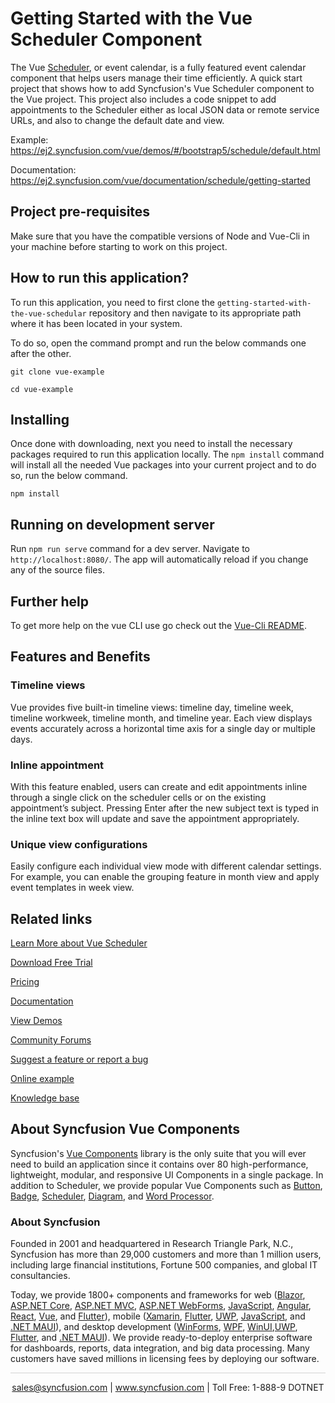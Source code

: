 # Getting Started with the Vue Scheduler Component 

The Vue [Scheduler](https://www.syncfusion.com/vue-components/vue-scheduler?utm_source=github&utm_medium=listing&utm_campaign=vue-scheduler-github-samples), or event calendar, is a fully featured event calendar component that helps users manage their time efficiently. A quick start project that shows how to add Syncfusion's Vue Scheduler component to the Vue project. This project also includes a code snippet to add appointments to the Scheduler either as local JSON data or remote service URLs, and also to change the default date and view.

Example: https://ej2.syncfusion.com/vue/demos/#/bootstrap5/schedule/default.html

Documentation: https://ej2.syncfusion.com/vue/documentation/schedule/getting-started 

## Project pre-requisites

Make sure that you have the compatible versions of Node and Vue-Cli in your machine before starting to work on this project.

## How to run this application?

To run this application, you need to first clone the `getting-started-with-the-vue-schedular` repository and then navigate to its appropriate path where it has been located in your system.

To do so, open the command prompt and run the below commands one after the other.

```
git clone vue-example

cd vue-example
```

## Installing

Once done with downloading, next you need to install the necessary packages required to run this application locally. The `npm install` command will install all the needed Vue packages into your current project and to do so, run the below command.

```
npm install
```

## Running on development server

Run `npm run serve` command for a dev server. Navigate to `http://localhost:8080/`. The app will automatically reload if you change any of the source files.

## Further help

To get more help on the vue CLI use go check out the [Vue-Cli README](https://github.com/vuejs/vue-cli/blob/master/README.md).

## Features and Benefits

### Timeline views

Vue provides five built-in timeline views: timeline day, timeline week, timeline workweek, timeline month, and timeline year. Each view displays events accurately across a horizontal time axis for a single day or multiple days.

### Inline appointment

With this feature enabled, users can create and edit appointments inline through a single click on the scheduler cells or on the existing appointment’s subject. Pressing Enter after the new subject text is typed in the inline text box will update and save the appointment appropriately.

### Unique view configurations

Easily configure each individual view mode with different calendar settings. For example, you can enable the grouping feature in month view and apply event templates in week view.

## Related links
[Learn More about Vue Scheduler](https://www.syncfusion.com/vue-components/vue-scheduler?utm_source=github&utm_medium=listing&utm_campaign=vue-scheduler-github-samples)

[Download Free Trial](https://www.syncfusion.com/account/manage-trials/downloads?utm_source=github&utm_medium=listing&utm_campaign=vue-scheduler-github-samples)

[Pricing](https://www.syncfusion.com/sales/teamlicense?utm_source=github&utm_medium=listing&utm_campaign=vue-scheduler-github-samples)

[Documentation](https://ej2.syncfusion.com/vue/documentation/schedule/getting-started?utm_source=github&utm_medium=listing&utm_campaign=vue-scheduler-github-samples)

[View Demos](https://github.com/SyncfusionExamples/getting-started-with-the-vue-schedular?utm_source=github&utm_medium=listing&utm_campaign=vue-scheduler-github-samples)

[Community Forums](https://www.syncfusion.com/forums/vue-components?utm_source=github&utm_medium=listing&utm_campaign=vue-scheduler-github-samples)

[Suggest a feature or report a bug](https://www.syncfusion.com/feedback/vue?utm_source=github&utm_medium=listing&utm_campaign=vue-scheduler-github-samples)

[Online example](https://ej2.syncfusion.com/vue/demos/#/bootstrap5/schedule/default.html?utm_source=github&utm_medium=listing&utm_campaign=vue-scheduler-github-samples)

[Knowledge base](https://support.syncfusion.com/kb/web/category/73?utm_source=github&utm_medium=listing&utm_campaign=vue-scheduler-github-samples)

## About Syncfusion Vue Components

Syncfusion's [Vue Components](https://www.syncfusion.com/vue-components?utm_source=github&utm_medium=listing&utm_campaign=vue-scheduler-github-samples) library is the only suite that you will ever need to build an application since it contains over 80 high-performance, lightweight, modular, and responsive UI Components in a single package. In addition to Scheduler, we provide popular Vue Components such as [Button](https://www.syncfusion.com/vue-components/vue-button?utm_source=github&utm_medium=listing&utm_campaign=vue-scheduler-github-samples), [Badge](https://www.syncfusion.com/vue-components/vue-badge?utm_source=github&utm_medium=listing&utm_campaign=vue-scheduler-github-samples), [Scheduler](https://www.syncfusion.com/vue-components/vue-scheduler?utm_source=github&utm_medium=listing&utm_campaign=vue-scheduler-github-samples), [Diagram](https://www.syncfusion.com/vue-components/vue-diagram?utm_source=github&utm_medium=listing&utm_campaign=vue-scheduler-github-samples), and [Word Processor](https://www.syncfusion.com/vue-components/vue-word-processor?utm_source=github&utm_medium=listing&utm_campaign=vue-scheduler-github-samples).

### About Syncfusion
Founded in 2001 and headquartered in Research Triangle Park, N.C., Syncfusion has more than 29,000 customers and more than 1 million users, including large financial institutions, Fortune 500 companies, and global IT consultancies.

Today, we provide 1800+ components and frameworks for web ([Blazor](https://www.syncfusion.com/blazor-components?utm_source=github&utm_medium=listing&utm_campaign=vue-scheduler-github-samples), [ASP.NET Core](https://www.syncfusion.com/aspnet-core-ui-controls?utm_source=github&utm_medium=listing&utm_campaign=vue-scheduler-github-samples), [ASP.NET MVC](https://www.syncfusion.com/aspnet-mvc-ui-controls?utm_source=github&utm_medium=listing&utm_campaign=vue-scheduler-github-samples), [ASP.NET WebForms](https://www.syncfusion.com/jquery/aspnet-webforms-ui-controls?utm_source=github&utm_medium=listing&utm_campaign=vue-scheduler-github-samples), [JavaScript](https://www.syncfusion.com/javascript-ui-controls?utm_source=github&utm_medium=listing&utm_campaign=vue-scheduler-github-samples), [Angular](https://www.syncfusion.com/angular-components?utm_source=github&utm_medium=listing&utm_campaign=vue-scheduler-github-samples), [React](https://www.syncfusion.com/react-components?utm_source=github&utm_medium=listing&utm_campaign=vue-scheduler-github-samples), [Vue](https://www.syncfusion.com/vue-components?utm_source=github&utm_medium=listing&utm_campaign=vue-scheduler-github-samples), and [Flutter](https://www.syncfusion.com/flutter-widgets?utm_source=github&utm_medium=listing&utm_campaign=vue-scheduler-github-samples)), mobile ([Xamarin](https://www.syncfusion.com/xamarin-ui-controls?utm_source=github&utm_medium=listing&utm_campaign=vue-scheduler-github-samples), [Flutter](https://www.syncfusion.com/flutter-widgets?utm_source=github&utm_medium=listing&utm_campaign=vue-scheduler-github-samples), [UWP](https://www.syncfusion.com/uwp-ui-controls?utm_source=github&utm_medium=listing&utm_campaign=vue-scheduler-github-samples), [JavaScript](https://www.syncfusion.com/javascript-ui-controls?utm_source=github&utm_medium=listing&utm_campaign=vue-scheduler-github-samples), and [.NET MAUI](https://www.syncfusion.com/maui-controls?utm_source=github&utm_medium=listing&utm_campaign=vue-scheduler-github-samples)), and desktop development ([WinForms](https://www.syncfusion.com/winforms-ui-controls?utm_source=github&utm_medium=listing&utm_campaign=vue-scheduler-github-samples), [WPF](https://www.syncfusion.com/wpf-controls?utm_source=github&utm_medium=listing&utm_campaign=vue-scheduler-github-samples), [WinUI](https://www.syncfusion.com/winui-controls?utm_source=github&utm_medium=listing&utm_campaign=vue-scheduler-github-samples),[UWP](https://www.syncfusion.com/uwp-ui-controls?utm_source=github&utm_medium=listing&utm_campaign=vue-scheduler-github-samples), [Flutter](https://www.syncfusion.com/flutter-widgets?utm_source=github&utm_medium=listing&utm_campaign=vue-scheduler-github-samples), and [.NET MAUI](https://www.syncfusion.com/maui-controls?utm_source=github&utm_medium=listing&utm_campaign=vue-scheduler-github-samples)). We provide ready-to-deploy enterprise software for dashboards, reports, data integration, and big data processing. Many customers have saved millions in licensing fees by deploying our software.

<hr style="height:0.3px;border:none;color:lightgrey;background-color:lightgrey;" />

<p align="center">
<a href="mailto:sales@syncfusion.com?Subject=Syncfusion Vue Grid - GitHub" target="_top">sales@syncfusion.com</a> | <a href="https://www.syncfusion.com?utm_source=github&utm_medium=listing&utm_campaign=vue-scheduler-github-samples)">www.syncfusion.com</a> | Toll Free: 1-888-9 DOTNET <br>
</p>